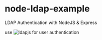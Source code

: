 # node-ldap-example
LDAP Authentication with NodeJS & Express

use ![ldapjs](http://ldapjs.org/) for user authentication
